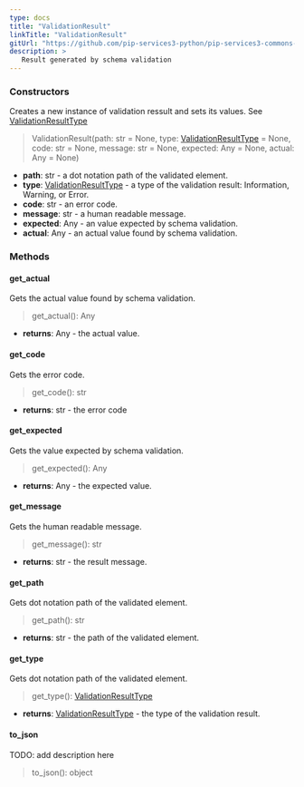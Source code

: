 ```yaml
---
type: docs
title: "ValidationResult"
linkTitle: "ValidationResult"
gitUrl: "https://github.com/pip-services3-python/pip-services3-commons-python"
description: >
   Result generated by schema validation
---
```


### Constructors
Creates a new instance of validation ressult and sets its values.
See [ValidationResultType](../validation_result_type)

> ValidationResult(path: str = None, type: [ValidationResultType](../validation_result_type) = None, code: str = None, message: str = None,  expected: Any = None, actual: Any = None)

- **path**: str - a dot notation path of the validated element.
- **type**: [ValidationResultType](../validation_result_type) - a type of the validation result: Information, Warning, or Error.
- **code**: str - an error code.
- **message**: str - a human readable message.
- **expected**: Any - an value expected by schema validation.
- **actual**: Any - an actual value found by schema validation.


### Methods

#### get_actual
Gets the actual value found by schema validation.

> get_actual(): Any

- **returns**: Any - the actual value.


#### get_code
Gets the error code.

> get_code(): str

- **returns**: str - the error code


#### get_expected
Gets the value expected by schema validation.

> get_expected(): Any

- **returns**: Any - the expected value.


#### get_message
Gets the human readable message.

> get_message(): str

- **returns**: str - the result message.


#### get_path
Gets dot notation path of the validated element.

> get_path(): str

- **returns**: str - the path of the validated element.


#### get_type
Gets dot notation path of the validated element.

> get_type(): [ValidationResultType](../validation_result_type)

- **returns**: [ValidationResultType](../validation_result_type) - the type of the validation result.


#### to_json
TODO: add description here

> to_json(): object
